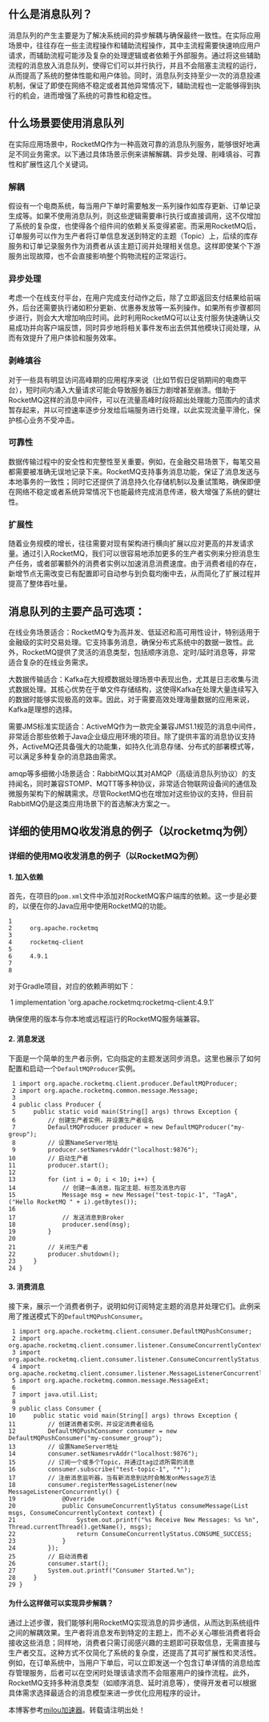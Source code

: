 

## 什么是消息队列？


消息队列的产生主要是为了解决系统间的异步解耦与确保最终一致性。在实际应用场景中，往往存在一些主流程操作和辅助流程操作，其中主流程需要快速响应用户请求，而辅助流程可能涉及复杂的处理逻辑或者依赖于外部服务。通过将这些辅助流程的消息放入消息队列，使得它们可以并行执行，并且不会阻塞主流程的运行，从而提高了系统的整体性能和用户体验。同时，消息队列支持至少一次的消息投递机制，保证了即使在网络不稳定或者其他异常情况下，辅助流程也一定能够得到执行的机会，进而增强了系统的可靠性和稳定性。


## 什么场景要使用消息队列


在实际应用场景中，RocketMQ作为一种高效可靠的消息队列服务，能够很好地满足不同业务需求。以下通过具体场景示例来讲解解耦、异步处理、削峰填谷、可靠性和扩展性这几个关键词。


### 解耦


假设有一个电商系统，每当用户下单时需要触发一系列操作如库存更新、订单记录生成等。如果不使用消息队列，则这些逻辑需要串行执行或直接调用，这不仅增加了系统的复杂度，也使得各个组件间的依赖关系变得紧密。而采用RocketMQ后，订单服务可以作为生产者将订单信息发送到特定的主题（Topic）上，后续的库存服务和订单记录服务作为消费者从该主题订阅并处理相关信息。这样即使某个下游服务出现故障，也不会直接影响整个购物流程的正常运行。


### 异步处理


考虑一个在线支付平台，在用户完成支付动作之后，除了立即返回支付结果给前端外，后台还需要执行诸如积分更新、优惠券发放等一系列操作。如果所有步骤都同步进行，则会大大增加响应时间。此时利用RocketMQ可以让支付服务快速确认交易成功并向客户端反馈，同时异步地将相关事件发布出去供其他模块订阅处理，从而有效提升了用户体验和服务效率。


### 剥峰填谷


对于一些具有明显访问高峰期的应用程序来说（比如节假日促销期间的电商平台），短时间内涌入大量请求可能会导致服务器压力剧增甚至崩溃。借助于RocketMQ这样的消息中间件，可以在流量高峰时段将超出处理能力范围内的请求暂存起来，并以可控速率逐步分发给后端服务进行处理，以此实现流量平滑化，保护核心业务不受冲击。


### 可靠性


数据传输过程中的安全性和完整性至关重要。例如，在金融交易场景下，每笔交易都需要被准确无误地记录下来。RocketMQ支持事务消息功能，保证了消息发送与本地事务的一致性；同时它还提供了消息持久化存储机制以及重试策略，确保即便在网络不稳定或者系统异常情况下也能最终完成消息传递，极大增强了系统的健壮性。


### 扩展性


随着业务规模的增长，往往需要对现有架构进行横向扩展以应对更高的并发请求量。通过引入RocketMQ，我们可以很容易地添加更多的生产者实例来分担消息生产任务，或者部署额外的消费者实例以加速消息消费速度。由于消费者组的存在，新增节点无需改变已有配置即可自动参与到负载均衡中去，从而简化了扩展过程并提高了整体吞吐量。


## 消息队列的主要产品可选项：


在线业务场景适合：RocketMQ专为高并发、低延迟和高可用性设计，特别适用于金融级的实时交易处理。它支持事务消息，确保分布式系统中的数据一致性。此外，RocketMQ提供了灵活的消息类型，包括顺序消息、定时/延时消息等，非常适合复杂的在线业务需求。


大数据传输适合：Kafka在大规模数据处理场景中表现出色，尤其是日志收集与流式数据处理。其核心优势在于单文件存储结构，这使得Kafka在处理大量连续写入的数据时能够实现极高的效率。因此，对于需要高效处理海量数据的应用来说，Kafka是理想的选择。


需要JMS标准实现适合：ActiveMQ作为一款完全兼容JMS1\.1规范的消息中间件，非常适合那些依赖于Java企业级应用环境的项目。除了提供丰富的消息协议支持外，ActiveMQ还具备强大的功能集，如持久化消息存储、分布式的部署模式等，可以满足多种复杂的消息路由需求。


amqp等多细微小场景适合：RabbitMQ以其对AMQP（高级消息队列协议）的支持闻名，同时兼容STOMP、MQTT等多种协议，非常适合物联网设备间的通信及微服务架构下的解耦需求。尽管RocketMQ也在增加对这些协议的支持，但目前RabbitMQ仍是这类应用场景下的首选解决方案之一。


## 详细的使用MQ收发消息的例子（以rocketmq为例）


### 详细的使用MQ收发消息的例子（以RocketMQ为例）


#### 1\. 加入依赖


首先，在项目的`pom.xml`文件中添加对RocketMQ客户端库的依赖。这一步是必要的，以便在你的Java应用中使用RocketMQ的功能。




```
1 
2     org.apache.rocketmq
3 
4     rocketmq-client
5 
6     4.9.1
7 
8 
```


对于Gradle项目，对应的依赖声明如下：


 1 implementation 'org.apache.rocketmq:rocketmq\-client:4\.9\.1' 


确保使用的版本与你本地或远程运行的RocketMQ服务端兼容。


#### 2\. 消息发送


下面是一个简单的生产者示例，它向指定的主题发送同步消息。这里也展示了如何配置和启动一个`DefaultMQProducer`实例。




```
 1 import org.apache.rocketmq.client.producer.DefaultMQProducer;
 2 import org.apache.rocketmq.common.message.Message;
 3 
 4 public class Producer {
 5     public static void main(String[] args) throws Exception {
 6         // 创建生产者实例，并设置生产者组名
 7         DefaultMQProducer producer = new DefaultMQProducer("my-group");
 8         // 设置NameServer地址
 9         producer.setNamesrvAddr("localhost:9876");
10         // 启动生产者
11         producer.start();
12         
13         for (int i = 0; i < 10; i++) {
14             // 创建一条消息，指定主题、标签及消息内容
15             Message msg = new Message("test-topic-1", "TagA", ("Hello RocketMQ " + i).getBytes());
16             
17             // 发送消息到Broker
18             producer.send(msg);
19         }
20         
21         // 关闭生产者
22         producer.shutdown();
23     }
24 }
```


#### 3\. 消费消息


接下来，展示一个消费者例子，说明如何订阅特定主题的消息并处理它们。此例采用了推送模式下的`DefaultMQPushConsumer`。




```
 1 import org.apache.rocketmq.client.consumer.DefaultMQPushConsumer;
 2 import org.apache.rocketmq.client.consumer.listener.ConsumeConcurrentlyContext;
 3 import org.apache.rocketmq.client.consumer.listener.ConsumeConcurrentlyStatus;
 4 import org.apache.rocketmq.client.consumer.listener.MessageListenerConcurrently;
 5 import org.apache.rocketmq.common.message.MessageExt;
 6 
 7 import java.util.List;
 8 
 9 public class Consumer {
10     public static void main(String[] args) throws Exception {
11         // 创建消费者实例，并设定消费者组名
12         DefaultMQPushConsumer consumer = new DefaultMQPushConsumer("my-consumer_group");
13         // 设置NameServer地址
14         consumer.setNamesrvAddr("localhost:9876");
15         // 订阅一个或多个Topic，并通过tag过滤所需的消息
16         consumer.subscribe("test-topic-1", "*");
17         // 注册消息监听器，当有新消息到达时会触发onMessage方法
18         consumer.registerMessageListener(new MessageListenerConcurrently() {
19             @Override
20             public ConsumeConcurrentlyStatus consumeMessage(List msgs, ConsumeConcurrentlyContext context) {
21                 System.out.printf("%s Receive New Messages: %s %n", Thread.currentThread().getName(), msgs);
22                 return ConsumeConcurrentlyStatus.CONSUME_SUCCESS;
23             }
24         });
25         // 启动消费者
26         consumer.start();
27         System.out.printf("Consumer Started.%n");
28     }
29 }
```


#### 为什么这样做可以实现异步解耦？


通过上述步骤，我们能够利用RocketMQ实现消息的异步通信，从而达到系统组件之间的解耦效果。生产者将消息发布到特定的主题上，而不必关心哪些消费者将会接收这些消息；同样地，消费者只需订阅感兴趣的主题即可获取信息，无需直接与生产者交互。这种方式不仅简化了系统的复杂度，还提高了其可扩展性和灵活性。例如，在订单系统中，当用户下单后，可以立即发送一个包含订单详情的消息给库存管理服务，后者可以在空闲时处理该请求而不会阻塞用户的操作流程。此外，RocketMQ支持多种消息类型（如顺序消息、延时消息等），使得开发者可以根据具体需求选择最适合的消息模型来进一步优化应用程序的设计。



 本博客参考[milou加速器](https://xinminxuehui.org)。转载请注明出处！
